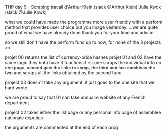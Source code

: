 THP day 9 - Scraping
travail d'Arthur Klein (slack @Arthur Klein) Julie Kwok (slack @Julie Kowk)

what we could have made the programme more user friendly with a perform method that provides user choice
but you image yesterday.....we are quite proud of what we have already done
thank you for your time and advice

so we still don't have the perform func up to now, for none of the 3 projects ><

projet 00 returns the list of currency-price hashes
projet 01 and 02 have the same logic
they both have 3 functions:first one scraps the individual info on one page, second gets the links to scrap, the third and last combines the two and scraps all the links obtained by the second func

project 00 doesn't take any argument, it just goes to the one site that we hard wrote

we are proud to say that 01 can take annuaire website of any French department

project 02 takes either the list page or any personal info page of assemblee nationale deputies

the arguments are commented at the end of each prog

